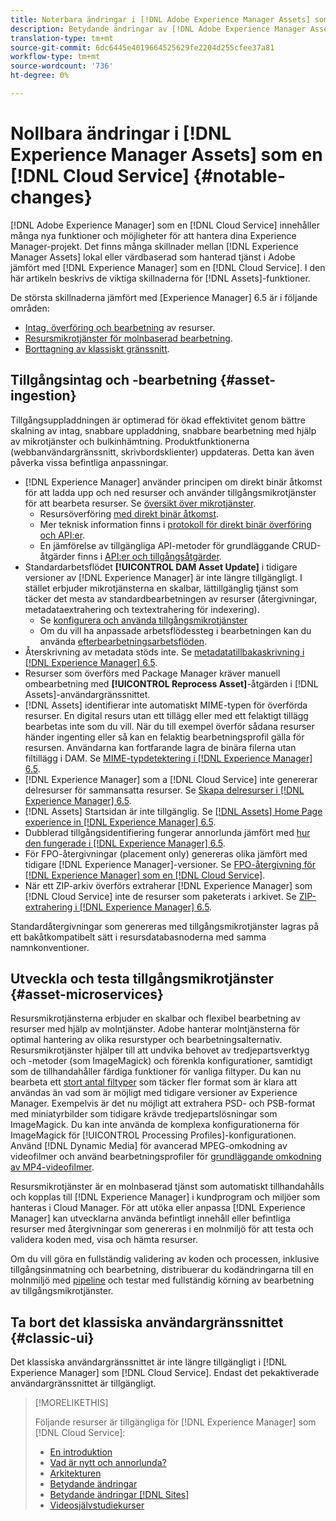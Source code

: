 ```yaml
---
title: Noterbara ändringar i [!DNL Adobe Experience Manager Assets] som a [!DNL Cloud Service]
description: Betydande ändringar av [!DNL Adobe Experience Manager Assets] in [!DNL Experience Manager] as a [!DNL Cloud Service] jämfört med [!DNL Adobe Experience Manager 6.5.
translation-type: tm+mt
source-git-commit: 6dc6445e4019664525629fe2204d255cfee37a81
workflow-type: tm+mt
source-wordcount: '736'
ht-degree: 0%

---
```



# Nollbara ändringar i [!DNL Experience Manager Assets] som en [!DNL Cloud Service] {#notable-changes}

[!DNL Adobe Experience Manager] som en  [!DNL Cloud Service] innehåller många nya funktioner och möjligheter för att hantera dina Experience Manager-projekt. Det finns många skillnader mellan [!DNL Experience Manager Assets] lokal eller värdbaserad som hanterad tjänst i Adobe jämfört med [!DNL Experience Manager] som en [!DNL Cloud Service]. I den här artikeln beskrivs de viktiga skillnaderna för [!DNL Assets]-funktioner.

De största skillnaderna jämfört med [Experience Manager] 6.5 är i följande områden:

* [Intag, överföring och bearbetning](#asset-ingestion) av resurser.
* [Resursmikrotjänster för molnbaserad bearbetning](#asset-microservices).
* [Borttagning av klassiskt gränssnitt](#classic-ui).

## Tillgångsintag och -bearbetning {#asset-ingestion}

Tillgångsuppladdningen är optimerad för ökad effektivitet genom bättre skalning av intag, snabbare uppladdning, snabbare bearbetning med hjälp av mikrotjänster och bulkinhämtning. Produktfunktionerna (webbanvändargränssnitt, skrivbordsklienter) uppdateras. Detta kan även påverka vissa befintliga anpassningar.

* [!DNL Experience Manager] använder principen om direkt binär åtkomst för att ladda upp och ned resurser och använder tillgångsmikrotjänster för att bearbeta resurser. Se [översikt över mikrotjänster](/help/assets/asset-microservices-overview.md).
   * Resursöverföring [med direkt binär åtkomst](/help/assets/asset-microservices-overview.md#asset-upload-with-direct-binary-access).
   * Mer teknisk information finns i [protokoll för direkt binär överföring och API:er](/help/assets/developer-reference-material-apis.md#upload-binary).
   * En jämförelse av tillgängliga API-metoder för grundläggande CRUD-åtgärder finns i [API:er och tillgångsåtgärder](/help/assets/developer-reference-material-apis.md#use-cases-and-apis).
* Standardarbetsflödet **[!UICONTROL DAM Asset Update]** i tidigare versioner av [!DNL Experience Manager] är inte längre tillgängligt. I stället erbjuder mikrotjänsterna en skalbar, lättillgänglig tjänst som täcker det mesta av standardbearbetningen av resurser (återgivningar, metadataextrahering och textextrahering för indexering).
   * Se [konfigurera och använda tillgångsmikrotjänster](/help/assets/asset-microservices-configure-and-use.md)
   * Om du vill ha anpassade arbetsflödessteg i bearbetningen kan du använda [efterbearbetningsarbetsflöden](/help/assets/asset-microservices-configure-and-use.md#post-processing-workflows).
* Återskrivning av metadata stöds inte. Se [metadatatillbakaskrivning i [!DNL Experience Manager] 6.5](https://experienceleague.adobe.com/docs/experience-manager-65/assets/administer/xmp-writeback.html).
* Resurser som överförs med Package Manager kräver manuell ombearbetning med **[!UICONTROL Reprocess Asset]**-åtgärden i [!DNL Assets]-användargränssnittet.
* [!DNL Assets] identifierar inte automatiskt MIME-typen för överförda resurser. En digital resurs utan ett tillägg eller med ett felaktigt tillägg bearbetas inte som du vill. När du till exempel överför sådana resurser händer ingenting eller så kan en felaktig bearbetningsprofil gälla för resursen. Användarna kan fortfarande lagra de binära filerna utan filtillägg i DAM. Se [MIME-typdetektering i [!DNL Experience Manager] 6.5](https://experienceleague.adobe.com/docs/experience-manager-65/assets/administer/detect-asset-mime-type-with-tika.html).
* [!DNL Experience Manager] som a  [!DNL Cloud Service] inte genererar delresurser för sammansatta resurser. Se [Skapa delresurser i [!DNL Experience Manager] 6.5](https://experienceleague.adobe.com/docs/experience-manager-65/assets/managing/managing-linked-subassets.html#generate-subassets).
* [!DNL Assets] Startsidan är inte tillgänglig. Se [[!DNL Assets] Home Page experience in [!DNL Experience Manager] 6.5](https://experienceleague.adobe.com/docs/experience-manager-65/assets/using/assets-home-page.html).
* Dubblerad tillgångsidentifiering fungerar annorlunda jämfört med [hur den fungerade i [!DNL Experience Manager] 6.5](https://experienceleague.adobe.com/docs/experience-manager-65/assets/managing/duplicate-detection.html).
* För FPO-återgivningar (placement only) genereras olika jämfört med tidigare [!DNL Experience Manager]-versioner. Se [FPO-återgivning för [!DNL Experience Manager] som en [!DNL Cloud Service]](https://helpx.adobe.com/enterprise/admin-guide.html/enterprise/using/configure-aem-assets-for-asset-link.ug.html).
* När ett ZIP-arkiv överförs extraherar [!DNL Experience Manager] som [!DNL Cloud Service] inte de resurser som paketerats i arkivet. Se [ZIP-extrahering i [!DNL Experience Manager] 6.5](https://experienceleague.adobe.com/docs/experience-manager-65/assets/managing/manage-assets.htmln#extractzip).

Standardåtergivningar som genereras med tillgångsmikrotjänster lagras på ett bakåtkompatibelt sätt i resursdatabasnoderna med samma namnkonventioner.

## Utveckla och testa tillgångsmikrotjänster {#asset-microservices}

Resursmikrotjänsterna erbjuder en skalbar och flexibel bearbetning av resurser med hjälp av molntjänster. Adobe hanterar molntjänsterna för optimal hantering av olika resurstyper och bearbetningsalternativ. Resursmikrotjänster hjälper till att undvika behovet av tredjepartsverktyg och -metoder (som ImageMagick) och förenkla konfigurationer, samtidigt som de tillhandahåller färdiga funktioner för vanliga filtyper. Du kan nu bearbeta ett [stort antal filtyper](/help/assets/file-format-support.md) som täcker fler format som är klara att användas än vad som är möjligt med tidigare versioner av Experience Manager. Exempelvis är det nu möjligt att extrahera PSD- och PSB-format med miniatyrbilder som tidigare krävde tredjepartslösningar som ImageMagick. Du kan inte använda de komplexa konfigurationerna för ImageMagick för [!UICONTROL Processing Profiles]-konfigurationen. Använd [!DNL Dynamic Media] för avancerad MPEG-omkodning av videofilmer och använd bearbetningsprofiler för [grundläggande omkodning av MP4-videofilmer](/help/assets/manage-video-assets.md#transcode-video).

Resursmikrotjänster är en molnbaserad tjänst som automatiskt tillhandahålls och kopplas till [!DNL Experience Manager] i kundprogram och miljöer som hanteras i Cloud Manager. För att utöka eller anpassa [!DNL Experience Manager] kan utvecklarna använda befintligt innehåll eller befintliga resurser med återgivningar som genereras i en molnmiljö för att testa och validera koden med, visa och hämta resurser.

Om du vill göra en fullständig validering av koden och processen, inklusive tillgångsinmatning och bearbetning, distribuerar du kodändringarna till en molnmiljö med [pipeline](/help/implementing/cloud-manager/configure-pipeline.md) och testar med fullständig körning av bearbetning av tillgångsmikrotjänster.

## Ta bort det klassiska användargränssnittet {#classic-ui}

Det klassiska användargränssnittet är inte längre tillgängligt i [!DNL Experience Manager] som [!DNL Cloud Service]. Endast det pekaktiverade användargränssnittet är tillgängligt.

>[!MORELIKETHIS]
>
>Följande resurser är tillgängliga för [!DNL Experience Manager] som [!DNL Cloud Service]:
>
>* [En introduktion](/help/overview/introduction.md)
>* [Vad är nytt och annorlunda?](/help/overview/what-is-new-and-different.md)
>* [Arkitekturen](/help/core-concepts/architecture.md)
>* [Betydande ändringar](/help/release-notes/aem-cloud-changes.md)
>* [Betydande ändringar [!DNL Sites]](/help/sites-cloud/sites-cloud-changes.md)
>* [Videosjälvstudiekurser](https://experienceleague.adobe.com/docs/experience-manager-learn/cloud-service/overview.html)

